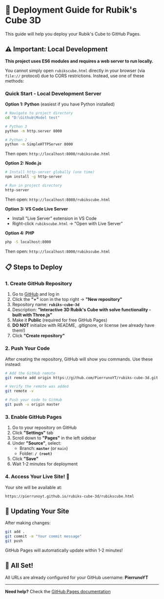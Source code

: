 # 🚀 Deployment Guide for Rubik's Cube 3D

This guide will help you deploy your Rubik's Cube to GitHub Pages.

## ⚠️ Important: Local Development

**This project uses ES6 modules and requires a web server to run locally.**

You cannot simply open `rubikscube.html` directly in your browser (via `file://` protocol) due to CORS restrictions. Instead, use one of these methods:

### Quick Start - Local Development Server

**Option 1: Python** (easiest if you have Python installed)
```bash
# Navigate to project directory
cd "D:\Github\Model test"

# Python 3
python -m http.server 8000

# Python 2
python -m SimpleHTTPServer 8000
```
Then open: `http://localhost:8000/rubikscube.html`

**Option 2: Node.js**
```bash
# Install http-server globally (one time)
npm install -g http-server

# Run in project directory
http-server
```
Then open: `http://localhost:8080/rubikscube.html`

**Option 3: VS Code Live Server**
- Install "Live Server" extension in VS Code
- Right-click `rubikscube.html` → "Open with Live Server"

**Option 4: PHP**
```bash
php -S localhost:8000
```
Then open: `http://localhost:8000/rubikscube.html`

## 📋 Steps to Deploy

### 1. Create GitHub Repository

1. Go to [GitHub](https://github.com) and log in
2. Click the **"+"** icon in the top right → **"New repository"**
3. Repository name: **`rubiks-cube-3d`**
4. Description: **"Interactive 3D Rubik's Cube with solve functionality - built with Three.js"**
5. Make it **Public** (required for free GitHub Pages)
6. **DO NOT** initialize with README, .gitignore, or license (we already have them!)
7. Click **"Create repository"**

### 2. Push Your Code

After creating the repository, GitHub will show you commands. Use these instead:

```bash
# Add the GitHub remote
git remote add origin https://github.com/PierrunoYT/rubiks-cube-3d.git

# Verify the remote was added
git remote -v

# Push your code to GitHub
git push -u origin master
```

### 3. Enable GitHub Pages

1. Go to your repository on GitHub
2. Click **"Settings"** tab
3. Scroll down to **"Pages"** in the left sidebar
4. Under **"Source"**, select:
   - Branch: **`master`** (or `main`)
   - Folder: **`/ (root)`**
5. Click **"Save"**
6. Wait 1-2 minutes for deployment

### 4. Access Your Live Site! 🎉

Your site will be available at:
```
https://pierrunoyt.github.io/rubiks-cube-3d/rubikscube.html
```

## 🔄 Updating Your Site

After making changes:

```bash
git add .
git commit -m "Your commit message"
git push
```

GitHub Pages will automatically update within 1-2 minutes!

## 📝 All Set!

All URLs are already configured for your GitHub username: **PierrunoYT**

---

**Need help?** Check the [GitHub Pages documentation](https://docs.github.com/en/pages)

